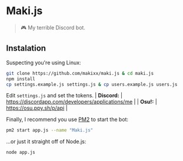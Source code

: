 # Maki.js
> 🎮 My terrible Discord bot.


## Instalation

Suspecting you're using Linux:
```sh
git clone https://github.com/makixx/maki.js & cd maki.js
npm install
cp settings.example.js settings.js & cp users.example.js users.js
```
Edit `settings.js` and set the tokens.
| **Discord:** | https://discordapp.com/developers/applications/me |
| **Osu!:**    | https://osu.ppy.sh/p/api                          |

Finally, I recommend you use [PM2](https://www.npmjs.com/package/pm2) to start the bot:
```sh
pm2 start app.js --name "Maki.js"
```
...or just it straight off of Node.js:
```sh
node app.js
```

